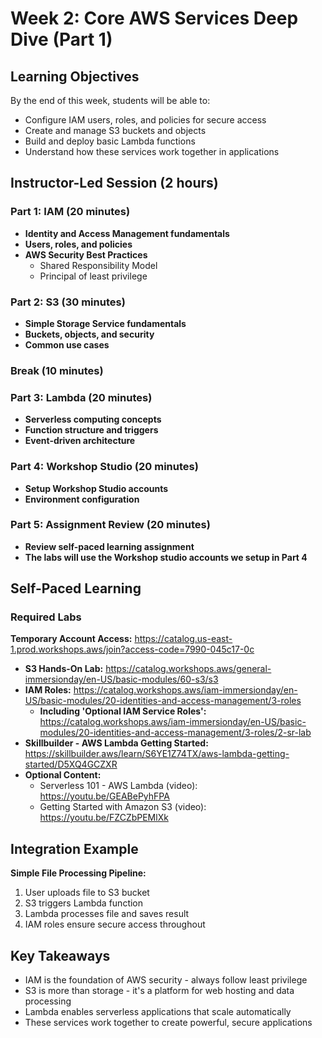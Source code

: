 # Week 2: Core AWS Services Deep Dive (Part 1)

## Learning Objectives
By the end of this week, students will be able to:
- Configure IAM users, roles, and policies for secure access
- Create and manage S3 buckets and objects
- Build and deploy basic Lambda functions
- Understand how these services work together in applications

## Instructor-Led Session (2 hours)

### Part 1: IAM (20 minutes)
- **Identity and Access Management fundamentals**
- **Users, roles, and policies**
- **AWS Security Best Practices**
  - Shared Responsibility Model
  - Principal of least privilege

### Part 2: S3 (30 minutes)
- **Simple Storage Service fundamentals**
- **Buckets, objects, and security**
- **Common use cases**

### Break (10 minutes)

### Part 3: Lambda (20 minutes)
- **Serverless computing concepts**
- **Function structure and triggers**
- **Event-driven architecture**

### Part 4: Workshop Studio (20 minutes)
- **Setup Workshop Studio accounts**
- **Environment configuration**

### Part 5: Assignment Review (20 minutes)
- **Review self-paced learning assignment**
- **The labs will use the Workshop studio accounts we setup in Part 4**

## Self-Paced Learning

### Required Labs
**Temporary Account Access:** https://catalog.us-east-1.prod.workshops.aws/join?access-code=7990-045c17-0c
- **S3 Hands-On Lab:** https://catalog.workshops.aws/general-immersionday/en-US/basic-modules/60-s3/s3 
- **IAM Roles:** https://catalog.workshops.aws/iam-immersionday/en-US/basic-modules/20-identities-and-access-management/3-roles 
  - **Including 'Optional IAM Service Roles':** https://catalog.workshops.aws/iam-immersionday/en-US/basic-modules/20-identities-and-access-management/3-roles/2-sr-lab 
- **Skillbuilder - AWS Lambda Getting Started:** https://skillbuilder.aws/learn/S6YE1Z74TX/aws-lambda-getting-started/D5XQ4GCZXR
- **Optional Content:**
  - Serverless 101 - AWS Lambda (video): https://youtu.be/GEABePyhFPA
  - Getting Started with Amazon S3 (video): https://youtu.be/FZCZbPEMlXk 


## Integration Example
**Simple File Processing Pipeline:**
1. User uploads file to S3 bucket
2. S3 triggers Lambda function
3. Lambda processes file and saves result
4. IAM roles ensure secure access throughout

## Key Takeaways
- IAM is the foundation of AWS security - always follow least privilege
- S3 is more than storage - it's a platform for web hosting and data processing
- Lambda enables serverless applications that scale automatically
- These services work together to create powerful, secure applications
